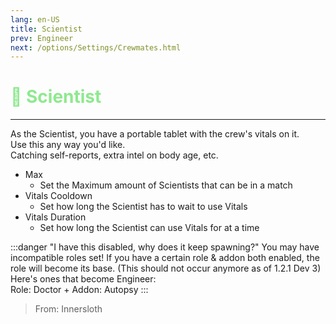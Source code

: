 ```yaml
---
lang: en-US
title: Scientist
prev: Engineer
next: /options/Settings/Crewmates.html
---
```


# <font color="#8ee98e">🔬 <b>Scientist</b></font> <Badge text="Vanilla" type="tip" vertical="middle"/>

***

As the Scientist, you have a portable tablet with the crew's vitals on it.<br>
Use this any way you'd like.<br>
Catching self-reports, extra intel on body age, etc.

- Max
  - Set the Maximum amount of Scientists that can be in a match
- Vitals Cooldown
  - Set how long the Scientist has to wait to use Vitals
- Vitals Duration
  - Set how long the Scientist can use Vitals for at a time

:::danger "I have this disabled, why does it keep spawning?"
You may have incompatible roles set! If you have a certain role & addon both enabled, the role will become its base. (This should not occur anymore as of 1.2.1 Dev 3) Here's ones that become Engineer:<br>
Role: Doctor + Addon: Autopsy
:::

> From: Innersloth
